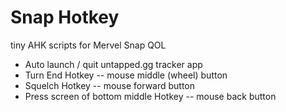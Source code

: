 # Snap Hotkey

tiny AHK scripts for Mervel Snap QOL

- Auto launch / quit untapped.gg tracker app
- Turn End Hotkey -- mouse middle (wheel) button
- Squelch Hotkey -- mouse forward button
- Press screen of bottom middle Hotkey -- mouse back button